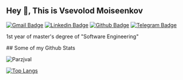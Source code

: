 ## Hey 👋, This is Vsevolod Moiseenkov 
[![Gmail Badge](https://img.shields.io/badge/-vsevolodmoiseenkov@gmail.com-c14438?style=flat&logo=Gmail&logoColor=white&link=mailto:vsevolodmoiseenkov@gmail.com)](mailto:ugovsevolod@gmail.com) 
[![Linkedin Badge](https://img.shields.io/badge/-www.linkedin.com/in/parzjval-0072b1?style=flat&logo=Linkedin&logoColor=white&link=https://www.linkedin.com/in/www.linkedin.com/in/parzjval/)](https://www.linkedin.com/in/www.linkedin.com/in/parzjval/) [![Github Badge](https://img.shields.io/badge/-Parzjval-grey?style=flat&logo=github&logoColor=white&link=https://github.com/Parzjval/)](https://www.github.com/Parzjval/) 
[![Telegram Badge](https://img.shields.io/badge/Telegram-2CA5E0?style=for-the-badge&logo=telegram&logoColor=white)](https://t.me/parzjval)
<p align='left'>1st year of master's degree of "Software Engineering"</p>
## Some of my Github Stats
<p align=left> <img src=https://komarev.com/ghpvc/?username=Parzjval alt=Parzjval /> </p>


[![Top Langs](https://github-readme-stats.vercel.app/api/top-langs/?username=Parzjval&layout=compact)](https://github.com/Parzjval/github-readme-stats)


